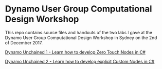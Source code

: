 # Dynamo User Group Computational Design Workshop

This repo contains source files and handouts of the two labs I gave at the Dynamo User Group Computational Design Workshop in Sydney on the 2nd of December 2017.

[Dynamo Unchained 1 - Learn how to develop Zero Touch Nodes in C#](/dynamo-unchained-1-learn-how-to-develop-zero-touch-nodes-in-csharp)


[Dynamo Unchained 2 - Learn how to develop explicit Custom Nodes in C#](/dynamo-unchained-2-learn-how-to-develop-explicit-nodes-in-csharp)
